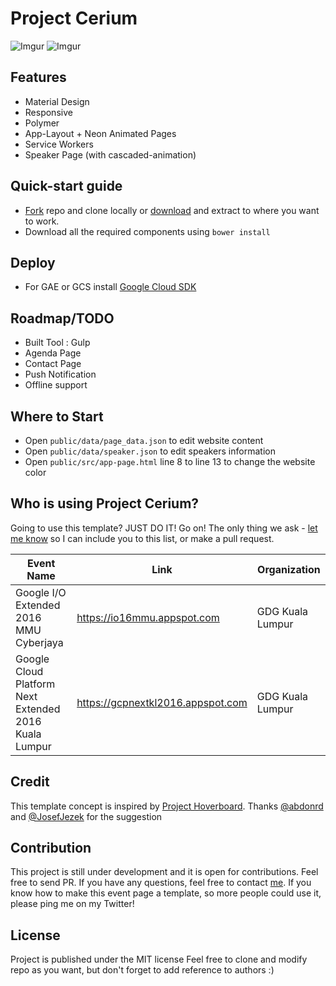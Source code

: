 # Project Cerium
![Imgur](http://i.imgur.com/jMjQCUK.png)
![Imgur](http://i.imgur.com/2Cuswrm.png)

## Features
 - Material Design
 - Responsive
 - Polymer
 - App-Layout + Neon Animated Pages
 - Service Workers
 - Speaker Page (with cascaded-animation)

## Quick-start guide
 - [Fork](https://github.com/limhenry/cerium/fork) repo and clone locally or [download](https://github.com/limhenry/cerium/archive/master.zip) and extract to where you want to work.
 - Download all the required components using `bower install`

## Deploy
 - For GAE or GCS install [Google Cloud SDK](https://developers.google.com/cloud/sdk/#Quick_Start)

## Roadmap/TODO
 - Built Tool : Gulp
 - Agenda Page
 - Contact Page
 - Push Notification
 - Offline support

## Where to Start
 - Open `public/data/page_data.json` to edit website content
 - Open `public/data/speaker.json` to edit speakers information
 - Open `public/src/app-page.html` line 8 to line 13 to change the website color

## Who is using Project Cerium?
Going to use this template? JUST DO IT!	Go on! The only thing we ask - [let me know](https://twitter.com/henrylim96) so I can include you to this list, or make a pull request.

| Event Name                                            | Link                              | Organization     |
|-------------------------------------------------------|-----------------------------------|------------------|
| Google I/O Extended 2016 MMU Cyberjaya                | https://io16mmu.appspot.com       | GDG Kuala Lumpur |
| Google Cloud Platform Next Extended 2016 Kuala Lumpur | https://gcpnextkl2016.appspot.com | GDG Kuala Lumpur |

## Credit
This template concept is inspired by [Project Hoverboard](https://github.com/gdg-x/hoverboard).
Thanks [@abdonrd](https://twitter.com/abdonrd) and [@JosefJezek](https://github.com/JosefJezek) for the suggestion

## Contribution
This project is still under development and it is open for contributions. Feel free to send PR. If you have any questions, feel free to contact [me](https://twitter.com/henrylim96). If you know how to make this event page a template, so more people could use it, please ping me on my Twitter!

## License
Project is published under the MIT license Feel free to clone and modify repo as you want, but don't forget to add reference to authors :) 
